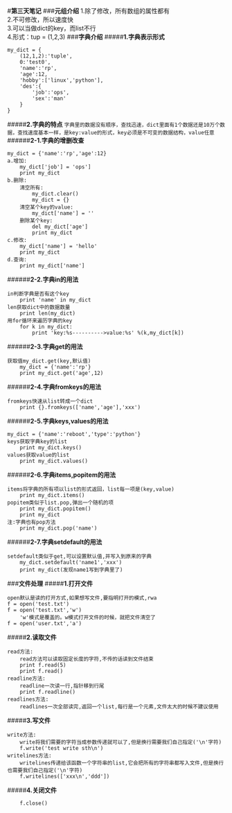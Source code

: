 #**第三天笔记**
###**元组介绍**
1.除了修改，所有数组的属性都有  
2.不可修改，所以速度快  
3.可以当做dict的key，而list不行  
4.形式：tup = (1,2,3) 
###**字典介绍**
#####**1.字典表示形式**

	my_dict = {
		(12,1,2):'tuple',
		0:'test0',
		'name':'rp',
		'age':12,
		'hobby':['linux','python'],
		'des':{
			'job':'ops',
			'sex':'man'
		}
	}

#####**2.字典的特点**
`字典里的数据没有顺序，查找迅速，dict里面有1个数据还是10万个数据，查找速度基本一样，是key:value的形式，key必须是不可变的数据结构，value任意`
######**2-1.字典的增删改查**

	my_dict = {'name':'rp','age':12}
	a.增加:
		my_dict['job'] = 'ops']
		print my_dict
	b.删除:
		清空所有:
			my_dict.clear()
			my_dict = {}
		清空某个key的value:
			my_dict['name'] = ''
		删除某个key:
			del my_dict['age']
			print my_dict
	c.修改:	
		my_dict['name'] = 'hello'
		print my_dict
	d.查询:	
		print my_dict['name']

######**2-2.字典in的用法**

	in判断字典是否有这个key
		print 'name' in my_dict
	len获取dict中的数据数量
		print len(my_dict)
	用for循环来遍历字典的key	
		for k in my_dict:
			print 'key:%s---------->value:%s' %(k,my_dict[k])

######**2-3.字典get的用法**

	获取值my_dict.get(key,默认值)
		my_dict = {'name':'rp'}
		print my_dict.get('age',12)

######**2-4.字典fromkeys的用法**

	fromkeys快速从list转成一个dict
		print {}.fromkeys(['name','age'],'xxx')

######**2-5.字典keys,values的用法**

	my_dict = {'name':'reboot','type':'python'}
	keys获取字典key的list
		print my_dict.keys()
	values获取value的list
		print my_dict.values()

######**2-6.字典items,popitem的用法**

	items将字典的所有项以list的形式返回，list每一项是(key,value)
		print my_dict.items()
	popitem类似于list.pop,弹出一个随机的项
		print my_dict.popitem()
		print my_dict
	注:字典也有pop方法
		print my_dict.pop('name')

######**2-7.字典setdefault的用法**

	setdefault类似于get,可以设置默认值,并写入到原来的字典
		my_dict.setdefault('name1','xxx')
		print my_dict(发现name1写到字典里了)

###**文件处理**
#####**1.打开文件**
	
	open默认是读的打开方式,如果想写文件,要指明打开的模式,rwa
	f = open('test.txt')
	f = open('test.txt','w')
		'w'模式是覆盖的。w模式打开文件的时候，就把文件清空了
	f = open('user.txt','a')

#####**2.读取文件**

	read方法:
		read方法可以读取固定长度的字符,不传的话读到文件结束
		print f.read(5)
		print f.read()
	readline方法:
		readline一次读一行,指针移到行尾
		print f.readline()
	readlines方法:
		readlines一次全部读完,返回一个list,每行是一个元素,文件太大的时候不建议使用

#####**3.写文件**

	write方法:
		write将我们需要的字符当成参数传递就可以了,但是换行需要我们自己指定('\n'字符)
		f.write('test write sth\n')
	writelines方法:
		writelines传递给该函数一个字符串的list,它会把所有的字符串都写入文件,但是换行也需要我们自己指定('\n'字符)
		f.writelines(['xxx\n','ddd'])

#####**4.关闭文件**

		f.close()

